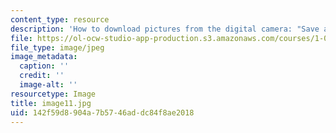 ```yaml
---
content_type: resource
description: 'How to download pictures from the digital camera: "Save as" dialog box'
file: https://ol-ocw-studio-app-production.s3.amazonaws.com/courses/1-012-introduction-to-civil-engineering-design-spring-2002/142f59d8904a7b5746addc84f8ae2018_image11.jpg
file_type: image/jpeg
image_metadata:
  caption: ''
  credit: ''
  image-alt: ''
resourcetype: Image
title: image11.jpg
uid: 142f59d8-904a-7b57-46ad-dc84f8ae2018
---
```

